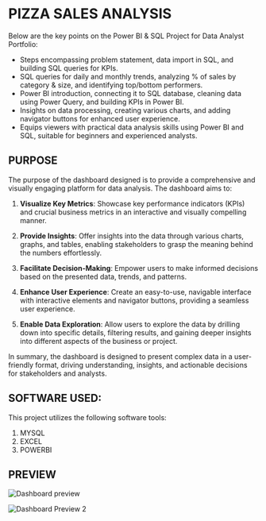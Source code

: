 # PIZZA SALES ANALYSIS 

 Below are the key points on the Power BI & SQL Project for Data Analyst Portfolio:


- Steps encompassing problem statement, data import in SQL, and building SQL queries for KPIs.
- SQL queries for daily and monthly trends, analyzing % of sales by category & size, and identifying top/bottom performers.
- Power BI introduction, connecting it to SQL database, cleaning data using Power Query, and building KPIs in Power BI.
- Insights on data processing, creating various charts, and adding navigator buttons for enhanced user experience.
- Equips viewers with practical data analysis skills using Power BI and SQL, suitable for beginners and experienced analysts.

  
## PURPOSE


The purpose of the dashboard designed is to provide a comprehensive and visually engaging platform for data analysis. The dashboard aims to:
    
   1. **Visualize Key Metrics**: Showcase key performance indicators (KPIs) and crucial business metrics in an interactive and visually compelling manner.
    
   2. **Provide Insights**: Offer insights into the data through various charts, graphs, and tables, enabling stakeholders to grasp the meaning behind the numbers effortlessly.
    
   3. **Facilitate Decision-Making**: Empower users to make informed decisions based on the presented data, trends, and patterns.
    
   4. **Enhance User Experience**: Create an easy-to-use, navigable interface with interactive elements and navigator buttons, providing a seamless user experience.
    
   5. **Enable Data Exploration**: Allow users to explore the data by drilling down into specific details, filtering results, and gaining deeper insights into different aspects of the business or project.
    
   In summary, the dashboard is designed to present complex data in a user-friendly format, driving understanding, insights, and actionable decisions for stakeholders and analysts.  


## SOFTWARE USED:

This project utilizes the following software tools:
 1. MYSQL
 2. EXCEL
 3. POWERBI

## PREVIEW
![Dashboard preview](https://github.com/Navneet602/Pizza-Sales-Dashboard/assets/112957129/88fa8684-801e-48cf-8b4f-620e3d8c506a)

![Dashboard Preview 2](https://github.com/Navneet602/Pizza-Sales-Dashboard/assets/112957129/1d9b870b-6e2c-4dfb-9da0-eb51a04df5d2)

